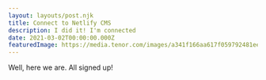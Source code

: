 ```yaml
---
layout: layouts/post.njk
title: Connect to Netlify CMS
description: I did it! I'm connected
date: 2021-03-02T00:00:00.000Z
featuredImage: https://media.tenor.com/images/a341f166aa617f059792481ee263f32c/tenor.png
---
```

Well, here we are. All signed up!